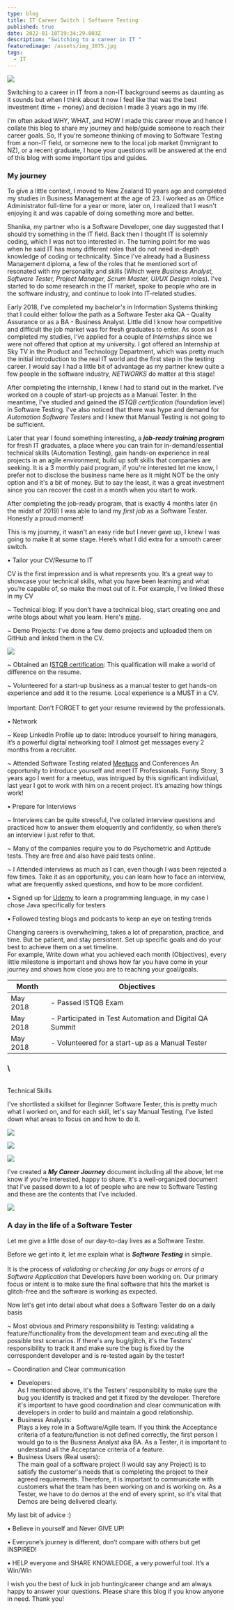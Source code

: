 ```yaml
---
type: blog
title: IT Career Switch | Software Testing
published: true
date: 2022-01-10T19:34:29.003Z
description: "Switching to a career in IT "
featuredimage: /assets/img_3875.jpg
tags:
  - IT
---
```

![](/assets/img_3875.jpg)

Switching to a career in IT from a non-IT background seems as daunting as it sounds but when I think about it now I feel like that was the best investment (time + money) and decision I made 3 years ago in my life. 

I'm often asked WHY, WHAT, and HOW I made this career move and hence I collate this blog to share my journey and help/guide someone to reach their career goals. So, If you're someone thinking of moving to Software Testing from a non-IT field, or someone new to the local job market (Immigrant to NZ), or a recent graduate, I hope your questions will be answered at the end of this blog with some important tips and guides. 

### My journey

To give a little context, I moved to New Zealand 10 years ago and completed my studies in Business Management at the age of 23. I worked as an Office Administrator full-time for a year or more, later on, I realized that I wasn't enjoying it and was capable of doing something more and better. 

Shanika, my partner who is a Software Developer, one day suggested that I should try something in the IT field. Back then I thought IT is solemnly coding, which I was not too interested in. The turning point for me was when he said IT has many different roles that do not need in-depth knowledge of coding or technicality. Since I've already had a Business Management diploma, a few of the roles that he mentioned sort of resonated with my personality and skills (Which were *Business Analyst, Software Tester, Project Manager, Scrum Master, UI/UX Design* roles). I've started to do some research in the IT market, spoke to people who are in the software industry, and continue to look into IT-related studies. 

Early 2018, I've completed my bachelor's in Information Systems thinking that I could either follow the path as a Software Tester aka QA - Quality Assurance or as a BA - Business Analyst. Little did I know how competitive and difficult the job market was for fresh graduates to enter. As soon as I completed my studies, I've applied for a couple of *Internships* since we were not offered that option at my university. I got offered an Internship at Sky TV in the Product and Technology Department, which was pretty much the initial introduction to the real IT world and the first step in the testing career. I would say I had a little bit of advantage as my partner knew quite a few people in the software industry, *NETWORKS* do matter at this stage! 

After completing the internship, I knew I had to stand out in the market. I've worked on a couple of start-up projects as a Manual Tester. In the meantime, I've studied and gained the *ISTQB certification* (foundation level) in Software Testing. I've also noticed that there was hype and demand for *Automation Software Testers* and I knew that Manual Testing is not going to be sufficient. 

Later that year I found something interesting, a ***job-ready training program*** for fresh IT graduates, a place where you can train for in-demand/essential technical skills (Automation Testing), gain hands-on experience in real projects in an agile environment, build up soft skills that companies are seeking. It is a 3 monthly paid program, if you're interested let me know, I prefer not to disclose the business name here as it might NOT be the only option and it's a bit of money. But to say the least, it was a great investment since you can recover the cost in a month when you start to work. 

After completing the job-ready program, that is exactly 4 months later (in the midst of 2019) I was able to land my *first job* as a Software Tester. Honestly a proud moment! 

This is my journey, it wasn't an easy ride but I never gave up, I knew I was going to make it at some stage. Here’s what I did extra for a smooth career switch. 

• Tailor your CV/Resume to IT

CV is the first impression and is what represents you. It’s a great way to showcase your technical skills, what you have been learning and what you’re capable of, so make the most out of it.  For example, I’ve linked these in my CV

~ Technical blog: If you don’t have a technical blog, start creating one and write blogs about what you learn. Here's [mine](https://maryannroshani.home.blog/). 

~ Demo Projects: I've done a few demo projects and uploaded them on GitHub and linked them in the CV. 

![](/assets/screen-shot-2022-01-11-at-8.29.42-am.png)

~ Obtained an I[STQB certification](https://www.istqb.org/certification-path-root/why-istqb-certification.html): This qualification will make a world of difference on the resume.

~ Volunteered for a start-up business as a manual tester to get hands-on experience and add it to the resume. Local experience is a MUST in a CV. \
\
Important: Don’t FORGET to get your resume reviewed by the professionals.

• Network 

~ Keep LinkedIn Profile up to date: Introduce yourself to hiring managers, it’s a powerful digital networking tool! I almost get messages every 2 months from a recruiter.

~ Attended Software Testing related [Meetups](https://www.meetup.com/topics/software-qa-and-testing/nz/) and Conferences
An opportunity to introduce yourself and meet IT Professionals. Funny Story, 3 years ago I went for a meetup, was intrigued by this significant individual, last year I got to work with him on a recent project. It’s amazing how things work!

• Prepare for Interviews

~ Interviews can be quite stressful, I've collated interview questions and practiced how to answer them eloquently and confidently, so when there’s an interview I just refer to that. 

~ Many of the companies require you to do Psychometric and Aptitude tests. They are free and also have paid tests online. 

~ I Attended interviews as much as I can, even though I was been rejected a few times. Take it as an opportunity, you can learn how to face an interview, what are frequently asked questions, and how to be more confident. 

• Signed up for [Udemy](https://www.udemy.com/courses/search/?src=ukw&q=java+courses+for+testers) to learn a programming language, in my case I chose Java specifically for testers

• Followed testing blogs and podcasts to keep an eye on testing trends 

Changing careers is overwhelming, takes a lot of preparation, practice, and time. But be patient, and stay persistent. Set up specific goals and do your best to achieve them on a set timeline. \
For example, Write down what you achieved each month (Objectives), every little milestone is important and shows how far you have come in your journey and shows how close you are to reaching your goal/goals.

| Month    | Objectives                                               |
| -------- | -------------------------------------------------------- |
| May 2018 | \- Passed ISTQB Exam                                     |
| May 2018 | \- Participated in Test Automation and Digital QA Summit |
| May 2018 | \- Volunteered for a start-up as a Manual Tester         |

### \
\
Technical Skills

I've shortlisted a skillset for Beginner Software Tester, this is pretty much what I worked on, and for each skill, let's say Manual Testing, I've listed down what areas to focus on and how to do it.

![](/assets/skillset.jpg)

![](/assets/screen-shot-2022-01-11-at-8.12.56-am.png)

![](/assets/screen-shot-2022-01-11-at-8.15.49-am.png)

 I've created a ***My Career Journey*** document including all the above, let me know if you're interested, happy to share. It's a well-organized document that I've passed down to a lot of people who are new to Software Testing and these are the contents that I've included. 

![](/assets/screen-shot-2022-01-11-at-8.19.10-am.png)

### A day in the life of a Software Tester

Let me give a little dose of our day-to-day lives as a Software Tester.

Before we get into it, let me explain what is ***Software Testing*** in simple. \
\
It is the process of *validating or checking for any bugs or errors of a Software Application* that Developers have been working on. Our primary focus or intent is to make sure the final software that hits the market is glitch-free and the software is working as expected. 

Now let's get into detail about what does a Software Tester do on a daily basis 

~ Most obvious and Primary responsibility is Testing: validating a feature/functionality from the development team and executing all the possible test scenarios. If there's any bug/glitch, it's the Testers' responsibility to track it and make sure the bug is fixed by the correspondent developer and is re-tested again by the tester!

~ Coordination and Clear communication 

* Developers: \
  As I mentioned above, it's the Testers' responsibility to make sure the bug you identify is tracked and get it fixed by the developer. Therefore it's important to have good coordination and clear communication with developers in order to build and maintain a good relationship. 
* Business Analysts: \
  Plays a key role in a Software/Agile team. If you think the Acceptance criteria of a feature/function is not defined correctly, the first person I would go to is the Business Analyst aka BA. As a Tester, it is important to understand all the Acceptance criteria of a feature. 
* Business Users (Real users): \
  The main goal of a software project (I would say any Project) is to satisfy the customer's needs that is completing the project to their agreed requirements. Therefore, it is important to communicate with customers what the team has been working on and is working on. As a Tester, we have to do demos at the end of every sprint, so it's vital that Demos are being delivered clearly. 

My last bit of advice :) 

• Believe in yourself and Never GIVE UP!

• Everyone’s journey is different, don’t compare with others but get INSPIRED!

• HELP everyone and SHARE KNOWLEDGE, a very powerful tool. It’s a Win/Win

I wish you the best of luck in job hunting/career change and am always happy to answer your questions. Please share this blog if you know anyone in need. Thank you!